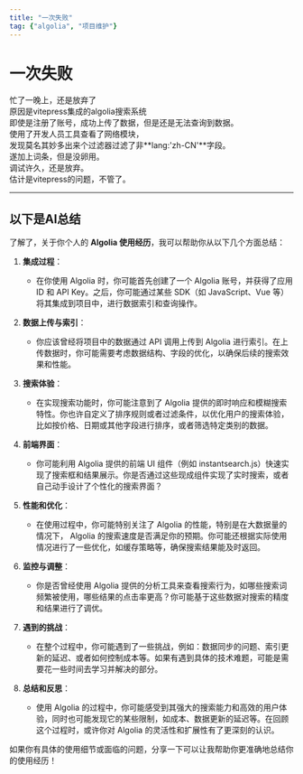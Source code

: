 ```yaml
---
title: "一次失败"
tag: {"algolia", "项目维护"}
---
```

# 一次失败
忙了一晚上，还是放弃了<br/>
原因是vitepress集成的algolia搜索系统<br/>
即使是注册了账号，成功上传了数据，但是还是无法查询到数据。<br/>
使用了开发人员工具查看了网络模块，<br/>
发现莫名其妙多出来个过滤器过滤了非**lang:'zh-CN'**字段。<br/>
遂加上词条，但是没卵用。<br/>
调试许久，还是放弃。<br/>
估计是vitepress的问题，不管了。<br/>

---
## 以下是AI总结
了解了，关于你个人的 **Algolia 使用经历**，我可以帮助你从以下几个方面总结：

1. **集成过程**：
   - 在你使用 Algolia 时，你可能首先创建了一个 Algolia 账号，并获得了应用 ID 和 API Key。之后，你可能通过某些 SDK（如 JavaScript、Vue 等）将其集成到项目中，进行数据索引和查询操作。
   
2. **数据上传与索引**：
   - 你应该曾经将项目中的数据通过 API 调用上传到 Algolia 进行索引。在上传数据时，你可能需要考虑数据结构、字段的优化，以确保后续的搜索效果和性能。

3. **搜索体验**：
   - 在实现搜索功能时，你可能注意到了 Algolia 提供的即时响应和模糊搜索特性。你也许自定义了排序规则或者过滤条件，以优化用户的搜索体验，比如按价格、日期或其他字段进行排序，或者筛选特定类别的数据。

4. **前端界面**：
   - 你可能利用 Algolia 提供的前端 UI 组件（例如 instantsearch.js）快速实现了搜索框和结果展示。你是否通过这些现成组件实现了实时搜索，或者自己动手设计了个性化的搜索界面？

5. **性能和优化**：
   - 在使用过程中，你可能特别关注了 Algolia 的性能，特别是在大数据量的情况下， Algolia 的搜索速度是否满足你的预期。你可能还根据实际使用情况进行了一些优化，如缓存策略等，确保搜索结果能及时返回。

6. **监控与调整**：
   - 你是否曾经使用 Algolia 提供的分析工具来查看搜索行为，如哪些搜索词频繁被使用，哪些结果的点击率更高？你可能基于这些数据对搜索的精度和结果进行了调优。

7. **遇到的挑战**：
   - 在整个过程中，你可能遇到了一些挑战，例如：数据同步的问题、索引更新的延迟、或者如何控制成本等。如果有遇到具体的技术难题，可能是需要花一些时间去学习并解决的部分。

8. **总结和反思**：
   - 使用 Algolia 的过程中，你可能感受到其强大的搜索能力和高效的用户体验，同时也可能发现它的某些限制，如成本、数据更新的延迟等。在回顾这个过程时，或许你对 Algolia 的灵活性和扩展性有了更深刻的认识。

如果你有具体的使用细节或面临的问题，分享一下可以让我帮助你更准确地总结你的使用经历！